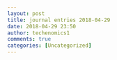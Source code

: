 ```yaml
---
layout: post
title: journal entries 2018-04-29
date: 2018-04-29 23:50
author: techenomics1
comments: true
categories: [Uncategorized]
---
```

